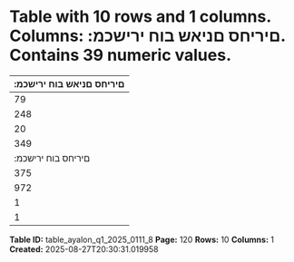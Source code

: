 # Table with 10 rows and 1 columns. Columns: :םיריחס םניאש בוח ירישכמ. Contains 39 numeric values.

| :םיריחס םניאש בוח ירישכמ |
|---|
| 79 | 406 65 | 157 71 | 573 תוריחס ןניאש תוינרצנוק ח"גא |
| 248 | 888 246 | 808 260 | 768 תואוולה |
| 20 | 867 9 | 000 11 | 876 םיריחס םניאש םירחא בוח ירישכמ |
| 349 | 161 320 | 965 344 | 217 םיריחס םניאש בוח ירישכמ לכה ךס |
| :םיריחס בוח ירישכמ |
| 375 | 844 349 | 720 405 | 960 תויתלשממ ח"גא |
| 972 | 063 967 | 812 1 | 056 | 741 )*( תוריחס תוינרצנוק ח"גא |
| 1 | 347 | 907 1 | 317 | 532 1 | 462 | 701 םיריחס בוח ירישכמ לכה ךס |
| 1 | 697 | 068 1 | 638 | 497 1 | 806 | 918 בוח ירישכמ לכה ךס |

**Table ID:** table_ayalon_q1_2025_0111_8
**Page:** 120
**Rows:** 10
**Columns:** 1
**Created:** 2025-08-27T20:30:31.019958
